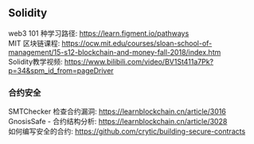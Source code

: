 ## Solidity
web3 101 种学习路径: https://learn.figment.io/pathways  
MIT 区块链课程: https://ocw.mit.edu/courses/sloan-school-of-management/15-s12-blockchain-and-money-fall-2018/index.htm  
Solidity教学视频: https://www.bilibili.com/video/BV1St411a7Pk?p=34&spm_id_from=pageDriver

### 合约安全  
SMTChecker 检查合约漏洞:  https://learnblockchain.cn/article/3016  
GnosisSafe - 合约结构分析:  https://learnblockchain.cn/article/3028  
如何编写安全的合约: https://github.com/crytic/building-secure-contracts    

